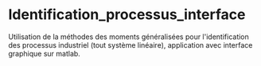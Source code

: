 # Identification_processus_interface

Utilisation de la méthodes des moments généralisées pour l'identification des processus industriel (tout système linéaire), application avec interface graphique sur matlab.
